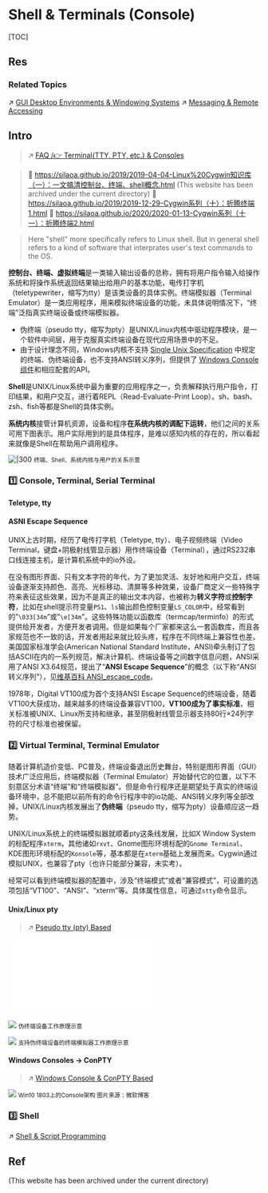 # Shell & Terminals (Console)

[TOC]



## Res
### Related Topics
↗ [GUI Desktop Environments & Windowing Systems](../Linux%20(Derived%20From%20UNIX%20Family)/Free%20Software%20&%20OSS%20(Open%20Source%20Software)/Host%20Management/GUI%20Desktop%20Environments%20&%20Windowing%20Systems/GUI%20Desktop%20Environments%20&%20Windowing%20Systems.md)
↗ [Messaging & Remote Accessing](../../🏎️%20Computer%20Networking%20and%20Communication/📌%20Computer%20Networking%20Basics/0x01%20Application%20Layer/Messaging%20&%20Remote%20Accessing/Messaging%20&%20Remote%20Accessing.md)



## Intro
> ↗ [FAQ /👉 Terminal(TTY, PTY, etc.) & Consoles](FAQ.md#👉%20Terminal(TTY,%20PTY,%20etc.)%20&%20Consoles)

> 🔗 https://silaoa.github.io/2019/2019-04-04-Linux%20Cygwin知识库（一）：一文搞清控制台、终端、shell概念.html (This website has been archived under the current directory)
> 🔗 https://silaoa.github.io/2019/2019-12-29-Cygwin系列（十）：折腾终端1.html
> 🔗 https://silaoa.github.io/2020/2020-01-13-Cygwin系列（十一）：折腾终端2.html

 > Here "shell" more specifically refers to Linux shell. But in general shell refers to a kind of software that interprates user's text commands to the OS.

**控制台、终端、虚拟终端**是一类输入输出设备的总称，拥有将用户指令输入给操作系统和将操作系统返回结果输出给用户的基本功能，电传打字机（teletypewriter，缩写为tty）是该类设备的具体实例。终端模拟器（Terminal Emulator）是一类应用程序，用来模拟终端设备的功能，未具体说明情况下，“终端”泛指真实终端设备或终端模拟器。
- 伪终端（pseudo tty，缩写为pty）是UNIX/Linux内核中驱动程序模块，是一个软件中间层，用于克服真实终端设备在现代应用场景中的不足。
- 由于设计理念不同，Windows内核不支持 [Single Unix Specification](http://pubs.opengroup.org/onlinepubs/009695399/nfindex.html) 中规定的终端、伪终端设备，也不支持ANSI转义序列，但提供了 [Windows Console组件](https://zh.wikipedia.org/wiki/Win32%E6%8E%A7%E5%88%B6%E5%8F%B0)和相应配套的API。

**Shell**是UNIX/Linux系统中最为重要的应用程序之一，负责解释执行用户指令，打印结果，和用户交互，进行着REPL（Read-Evaluate-Print Loop）。sh、bash、zsh、fish等都是Shell的具体实例。

**系统内核**接管计算机资源，设备和程序**在系统内核的调配下运转**，他们之间的关系可用下图表示。用户实际用到的是具体程序，是难以感知内核的存在的，所以看起来就像是Shell在帮助用户调用程序。

![|300](../../../../../Assets/Pics/Screenshot%202024-02-15%20at%2011.47.13PM.png)
<small>终端、Shell、系统内核与用户的关系示意</small>


### 1️⃣ Console, Terminal, Serial Terminal
#### Teletype, tty

#### ASNI Escape Sequence
UNIX上古时期，经历了电传打字机（Teletype, tty）、电子视频终端（Video Terminal，键盘+阴极射线管显示器）用作终端设备（Terminal），通过RS232串口线连接主机，是计算机系统中的io外设。

在没有图形界面、只有文本字符的年代，为了更加灵活、友好地和用户交互，终端设备逐渐支持颜色、高亮、光标移动、清屏等多种效果，设备厂商定义一些特殊字符来表征这些效果，因为不是真正的输出文本内容，也被称为**转义字符**或**控制字符**，比如在shell提示符变量`PS1`、`ls`输出颜色控制变量`LS_COLOR`中，经常看到的”`\033[34m`”或”`\e[34m`”。这些特殊功能以函数库（termcap/terminfo）的形式提供给开发者，方便开发者调用。但是如果每个厂家都来这么一套函数库，而且各家规范也不一致的话，开发者用起来就比较头疼，程序在不同终端上兼容性也差。美国国家标准学会(American National Standard Institute，ANSI)牵头制订了包括ASCII在内的一系列规范，解决计算机、终端设备等之间数字信息问题，ANSI采用了ANSI X3.64规范，提出了“**ANSI Escape Sequence**”的概念（以下称“ANSI转义序列”），见[维基百科 ANSI_escape_code](https://en.wikipedia.org/wiki/ANSI_escape_code)。

1978年，Digital VT100成为首个支持ANSI Escape Sequence的终端设备，随着VT100大获成功，越来越多的终端设备兼容VT100，**VT100成为了事实标准**，相关标准被UNIX、Linux所支持和继承，甚至阴极射线管显示器支持80行×24列字符的尺寸标准也被保留。


### 2️⃣ Virtual Terminal, Terminal Emulator
随着计算机造价变低、PC普及，终端设备退出历史舞台，特别是图形界面（GUI）技术广泛应用后，终端模拟器（Terminal Emulator）开始替代它的位置，以下不刻意区分术语“终端”和“终端模拟器”。但是命令行程序还是期望处于真实的终端设备环境中，总不能把以前所有的命令行程序中的io功能、ANSI转义序列等全部改掉，UNIX/Linux内核发展出了**伪终端**（pseudo tty，缩写为pty）设备顺应这一趋势。

UNIX/Linux系统上的终端模拟器就顺着pty这条线发展，比如X Window System的标配程序`xterm`，其他诸如`rxvt`、Gnome图形环境标配的`Gnome Terminal`、KDE图形环境标配的`Konsole`等，基本都是在`xterm`基础上发展而来。Cygwin通过模拟UNIX，也兼容了pty（也许只能部分兼容，未实考）。

经常可以看到终端模拟器的配置中，涉及“终端模式”或者“兼容模式”，可设置的选项包括“VT100”、“ANSI”、“xterm”等。具体属性信息，可通过`stty`命令显示。
#### Unix/Linux pty
> ↗ [Pseudo tty (pty) Based](Terminal%20Emulators/📌%20Pseudo%20tty%20(pty)%20Based/Pseudo%20tty%20(pty)%20Based.md)

![pty_tty_console.excalidraw|800](../../../../../Assets/Illustrations/Computer%20System/pty_tty_console.excalidraw.md)

![](../../../../../Assets/Pics/Screenshot%202024-02-15%20at%2011.44.58PM.png)
<small>伪终端设备工作原理示意</small>

![](../../../../../Assets/Pics/Screenshot%202024-02-15%20at%2011.45.40PM.png)
<small>支持伪终端设备的终端模拟器工作原理示意</small>
#### Windows Consoles -> ConPTY
> ↗ [Windows Console & ConPTY Based](Terminal%20Emulators/📌%20Windows%20Console%20&%20ConPTY%20Based/Windows%20Console%20&%20ConPTY%20Based.md)

![](../../../../../Assets/Pics/Screenshot%202024-02-16%20at%2011.50.46AM.png)
<small>Win10 1803上的Console架构 图片来源：微软博客</small>


### 3️⃣ Shell
↗ [Shell & Script Programming](🦞%20Shell%20&%20Script%20Programming/Shell%20&%20Script%20Programming.md)



## Ref
[👍 Linux Cygwin知识库（一）：一文搞清控制台、终端、shell概念]: https://silaoa.github.io/2019/2019-04-04-Linux%20Cygwin知识库（一）：一文搞清控制台、终端、shell概念.html 

(This website has been archived under the current directory)
